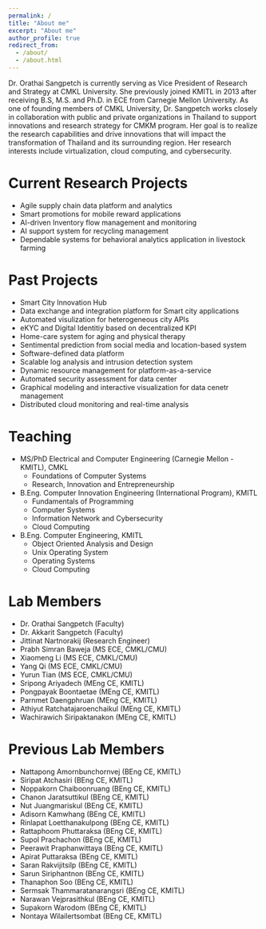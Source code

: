 ```yaml
---
permalink: /
title: "About me"
excerpt: "About me"
author_profile: true
redirect_from: 
  - /about/
  - /about.html
---
```


Dr. Orathai Sangpetch is currently serving as Vice President of Research and Strategy at CMKL University. She previously joined KMITL in 2013 after receiving B.S, M.S. and Ph.D. in ECE from Carnegie Mellon University. As one of founding members of CMKL University, Dr. Sangpetch works closely in collaboration with public and private organizations in Thailand to support innovations and research strategy for CMKM program. Her goal is to realize the research capabilities and drive innovations that will impact the transformation of Thailand and its surrounding region. Her research interests include virtualization, cloud computing, and cybersecurity.

Current Research Projects
======
* Agile supply chain data platform and analytics
* Smart promotions for mobile reward applications
* AI-driven Inventory flow management and monitoring
* AI support system for recycling management
* Dependable systems for behavioral analytics application in livestock farming

Past Projects
======
* Smart City Innovation Hub
* Data exchange and integration platform for Smart city applications
* Automated visulization for heterogeneous city APIs
* eKYC and Digital Identitiy based on decentralized KPI
* Home-care system for aging and physical therapy
* Sentimental prediction from social media and location-based system
* Software-defined data platform
* Scalable log analysis and intrusion detection system
* Dynamic resource management for platform-as-a-service
* Automated security assessment for data center
* Graphical modeling and interactive visualization for data cenetr management
* Distributed cloud monitoring and real-time analysis

Teaching
======
* MS/PhD Electrical and Computer Engineering (Carnegie Mellon - KMITL), CMKL
  - Foundations of Computer Systems
  - Research, Innovation and Entrepreneurship
* B.Eng. Computer Innovation Engineering (International Program), KMITL
  - Fundamentals of Programming
  - Computer Systems
  - Information Network and Cybersecurity
  - Cloud Computing
* B.Eng. Computer Engineering, KMITL
  - Object Oriented Analysis and Design
  - Unix Operating System
  - Operating Systems
  - Cloud Computing

Lab Members
======
* Dr. Orathai Sangpetch (Faculty)
* Dr. Akkarit Sangpetch (Faculty)
* Jittinat Nartnorakij (Research Engineer)
* Prabh Simran Baweja (MS ECE, CMKL/CMU)
* Xiaomeng Li (MS ECE, CMKL/CMU)
* Yang Qi (MS ECE, CMKL/CMU)
* Yurun Tian (MS ECE, CMKL/CMU)
* Sripong Ariyadech (MEng CE, KMITL)
* Pongpayak Boontaetae (MEng CE, KMITL)
* Parnmet Daengphruan (MEng CE, KMITL)
* Athiyut Ratchatajaroenchaikul (MEng CE, KMITL)
* Wachirawich Siripaktanakon (MEng CE, KMITL)

Previous Lab Members
=====
* Nattapong Amornbunchornvej (BEng CE, KMITL)
* Siripat Atchasiri (BEng CE, KMITL)
* Noppakorn Chaiboonruang (BEng CE, KMITL)
* Chanon Jaratsuttikul (BEng CE, KMITL)
* Nut Juangmariskul (BEng CE, KMITL)
* Adisorn Kamwhang (BEng CE, KMITL)
* Rinlapat Loetthanakulpong (BEng CE, KMITL)
* Rattaphoom Phuttaraksa (BEng CE, KMITL)
* Supol Prachachon (BEng CE, KMITL)
* Peerawit Praphanwittaya (BEng CE, KMITL)
* Apirat Puttaraksa (BEng CE, KMITL)
* Saran Rakvijitsilp (BEng CE, KMITL)
* Sarun Siriphantnon (BEng CE, KMITL)
* Thanaphon Soo (BEng CE, KMITL)
* Sermsak Thammaratanarangsri (BEng CE, KMITL)
* Narawan Vejprasithkul (BEng CE, KMITL)
* Supakorn Warodom (BEng CE, KMITL)
* Nontaya Wilailertsombat (BEng CE, KMITL)

